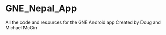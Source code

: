 GNE_Nepal_App
=============

All the code and resources for the GNE Android app
Created by Doug and Michael McGirr
